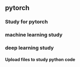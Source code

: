 ## pytorch

### Study for pytorch
### machine learning study
### deep learning study

#### Upload files to study python code
